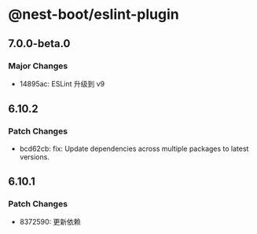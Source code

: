 # @nest-boot/eslint-plugin

## 7.0.0-beta.0

### Major Changes

- 14895ac: ESLint 升级到 v9

## 6.10.2

### Patch Changes

- bcd62cb: fix: Update dependencies across multiple packages to latest versions.

## 6.10.1

### Patch Changes

- 8372590: 更新依赖
